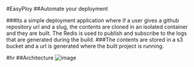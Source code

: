 #EasyPloy
##Automate your deployment

###Its a simple deployment application where if a user gives a github repository url and a slug, the contents are cloned in an isolated container and they are built. The Redis is used to publish and subscribe to the logs that are generated during the build.
###The contents are stored in a s3 bucket and a url is generated where the built project is running.

#hr
##Architecture
![image](https://github.com/Ashusn/easyploy/assets/113813476/690f0ef3-c3d6-4e79-a264-ab1f7b2b2ee1)
